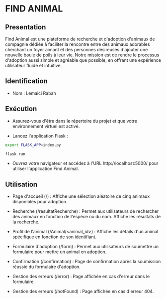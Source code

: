 # FIND ANIMAL
## Presentation 

Find Animal est une plateforme de recherche et d'adoption d'animaux de compagnie dédiée à faciliter la rencontre entre des animaux adorables cherchant un foyer aimant et des personnes désireuses d'ajouter une nouvelle boule de poils à leur vie. Notre mission est de rendre le processus d'adoption aussi simple et agréable que possible, en offrant une expérience utilisateur fluide et intuitive.

## Identification

- Nom : Lemaici Rabah

## Exécution

- Assurez-vous d'être dans le répertoire du projet et que votre environnement virtuel est activé.

- Lancez l'application Flask :

```bash
export FLASK_APP=index.py

flask run
```
- Ouvrez votre navigateur et accédez à l'URL http://localhost:5000/ pour utiliser l'application Find Animal.

## Utilisation

- Page d'accueil (/) : Affiche une sélection aléatoire de cinq animaux disponibles pour adoption.

- Recherche (/resultatRecherche) : Permet aux utilisateurs de rechercher des animaux en fonction de l'espèce ou du nom. Affiche les résultats de la recherche.

- Profil de l'animal (/Animal/<animal_id>) : Affiche les détails d'un animal spécifique en fonction de son identifiant.

- Formulaire d'adoption (/form) : Permet aux utilisateurs de soumettre un formulaire pour mettre un animal en adoption.

- Confirmation (/confirmation) : Page de confirmation après la soumission réussie du formulaire d'adoption.

- Gestion des erreurs (/error) : Page affichée en cas d'erreur dans le formulaire.

- Gestion des erreurs (/notFound) : Page affichée en cas d'erreur 404.

